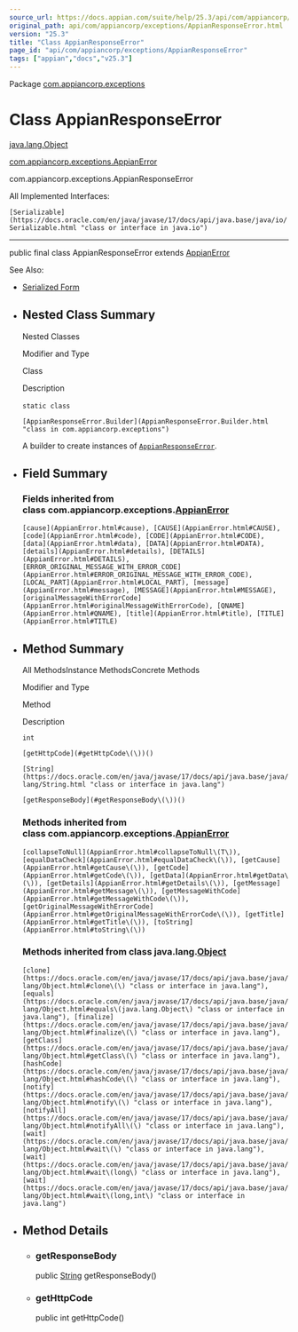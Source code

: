 ```yaml
---
source_url: https://docs.appian.com/suite/help/25.3/api/com/appiancorp/exceptions/AppianResponseError.html
original_path: api/com/appiancorp/exceptions/AppianResponseError.html
version: "25.3"
title: "Class AppianResponseError"
page_id: "api/com/appiancorp/exceptions/AppianResponseError"
tags: ["appian","docs","v25.3"]
---
```



Package [com.appiancorp.exceptions](package-summary.html)

# Class AppianResponseError

[java.lang.Object](https://docs.oracle.com/en/java/javase/17/docs/api/java.base/java/lang/Object.html "class or interface in java.lang")

[com.appiancorp.exceptions.AppianError](AppianError.html "class in com.appiancorp.exceptions")

com.appiancorp.exceptions.AppianResponseError

All Implemented Interfaces:

`[Serializable](https://docs.oracle.com/en/java/javase/17/docs/api/java.base/java/io/Serializable.html "class or interface in java.io")`

* * *

public final class AppianResponseError extends [AppianError](AppianError.html "class in com.appiancorp.exceptions")

See Also:

-   [Serialized Form](../../../serialized-form.html#com.appiancorp.exceptions.AppianResponseError)

-   ## Nested Class Summary

    Nested Classes

    Modifier and Type

    Class

    Description

    `static class` 

    `[AppianResponseError.Builder](AppianResponseError.Builder.html "class in com.appiancorp.exceptions")`

    A builder to create instances of [`AppianResponseError`](AppianResponseError.html "class in com.appiancorp.exceptions").

-   ## Field Summary

    ### Fields inherited from class com.appiancorp.exceptions.[AppianError](AppianError.html "class in com.appiancorp.exceptions")

    `[cause](AppianError.html#cause), [CAUSE](AppianError.html#CAUSE), [code](AppianError.html#code), [CODE](AppianError.html#CODE), [data](AppianError.html#data), [DATA](AppianError.html#DATA), [details](AppianError.html#details), [DETAILS](AppianError.html#DETAILS), [ERROR_ORIGINAL_MESSAGE_WITH_ERROR_CODE](AppianError.html#ERROR_ORIGINAL_MESSAGE_WITH_ERROR_CODE), [LOCAL_PART](AppianError.html#LOCAL_PART), [message](AppianError.html#message), [MESSAGE](AppianError.html#MESSAGE), [originalMessageWithErrorCode](AppianError.html#originalMessageWithErrorCode), [QNAME](AppianError.html#QNAME), [title](AppianError.html#title), [TITLE](AppianError.html#TITLE)`

-   ## Method Summary

    All MethodsInstance MethodsConcrete Methods

    Modifier and Type

    Method

    Description

    `int`

    `[getHttpCode](#getHttpCode\(\))()`

    `[String](https://docs.oracle.com/en/java/javase/17/docs/api/java.base/java/lang/String.html "class or interface in java.lang")`

    `[getResponseBody](#getResponseBody\(\))()`

    ### Methods inherited from class com.appiancorp.exceptions.[AppianError](AppianError.html "class in com.appiancorp.exceptions")

    `[collapseToNull](AppianError.html#collapseToNull\(T\)), [equalDataCheck](AppianError.html#equalDataCheck\(\)), [getCause](AppianError.html#getCause\(\)), [getCode](AppianError.html#getCode\(\)), [getData](AppianError.html#getData\(\)), [getDetails](AppianError.html#getDetails\(\)), [getMessage](AppianError.html#getMessage\(\)), [getMessageWithCode](AppianError.html#getMessageWithCode\(\)), [getOriginalMessageWithErrorCode](AppianError.html#getOriginalMessageWithErrorCode\(\)), [getTitle](AppianError.html#getTitle\(\)), [toString](AppianError.html#toString\(\))`

    ### Methods inherited from class java.lang.[Object](https://docs.oracle.com/en/java/javase/17/docs/api/java.base/java/lang/Object.html "class or interface in java.lang")

    `[clone](https://docs.oracle.com/en/java/javase/17/docs/api/java.base/java/lang/Object.html#clone\(\) "class or interface in java.lang"), [equals](https://docs.oracle.com/en/java/javase/17/docs/api/java.base/java/lang/Object.html#equals\(java.lang.Object\) "class or interface in java.lang"), [finalize](https://docs.oracle.com/en/java/javase/17/docs/api/java.base/java/lang/Object.html#finalize\(\) "class or interface in java.lang"), [getClass](https://docs.oracle.com/en/java/javase/17/docs/api/java.base/java/lang/Object.html#getClass\(\) "class or interface in java.lang"), [hashCode](https://docs.oracle.com/en/java/javase/17/docs/api/java.base/java/lang/Object.html#hashCode\(\) "class or interface in java.lang"), [notify](https://docs.oracle.com/en/java/javase/17/docs/api/java.base/java/lang/Object.html#notify\(\) "class or interface in java.lang"), [notifyAll](https://docs.oracle.com/en/java/javase/17/docs/api/java.base/java/lang/Object.html#notifyAll\(\) "class or interface in java.lang"), [wait](https://docs.oracle.com/en/java/javase/17/docs/api/java.base/java/lang/Object.html#wait\(\) "class or interface in java.lang"), [wait](https://docs.oracle.com/en/java/javase/17/docs/api/java.base/java/lang/Object.html#wait\(long\) "class or interface in java.lang"), [wait](https://docs.oracle.com/en/java/javase/17/docs/api/java.base/java/lang/Object.html#wait\(long,int\) "class or interface in java.lang")`

-   ## Method Details

    -   ### getResponseBody

        public [String](https://docs.oracle.com/en/java/javase/17/docs/api/java.base/java/lang/String.html "class or interface in java.lang") getResponseBody()

    -   ### getHttpCode

        public int getHttpCode()